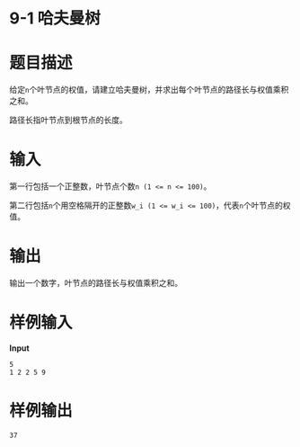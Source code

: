 # 9-1 哈夫曼树

# 题目描述

给定`n`个叶节点的权值，请建立哈夫曼树，并求出每个叶节点的路径长与权值乘积之和。

路径长指叶节点到根节点的长度。

# 输入

第一行包括一个正整数，叶节点个数`n (1 <= n <= 100)`。

第二行包括`n`个用空格隔开的正整数`w_i (1 <= w_i <= 100)`，代表`n`个叶节点的权值。

# 输出

输出一个数字，叶节点的路径长与权值乘积之和。

# 样例输入

**Input**

```plain
5
1 2 2 5 9
```

# 样例输出

```plain
37
```

